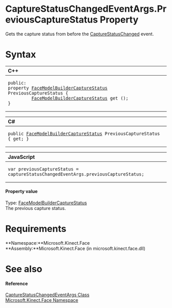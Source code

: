 CaptureStatusChangedEventArgs.PreviousCaptureStatus Property  
============================================================  

Gets the capture status from before the [CaptureStatusChanged](../../FaceModelBuilder_Class/Events/CaptureStatusChanged_Event.md) event. <span id="syntaxSection"></span>

Syntax  
======  

<table>
<colgroup>
<col width="100%" />
</colgroup>
<thead>
<tr class="header">
<th align="left">C++</th>
</tr>
</thead>
<tbody>
<tr class="odd">
<td align="left"><pre><code>public:  
property <a href="../../FaceModelBuilderCaptureSta.md">FaceModelBuilderCaptureStatus</a> PreviousCaptureStatus {  
         <a href="../../FaceModelBuilderCaptureSta.md">FaceModelBuilderCaptureStatus</a> get ();  
}</code></pre></td>
</tr>
</tbody>
</table>

<table>
<colgroup>
<col width="100%" />
</colgroup>
<thead>
<tr class="header">
<th align="left">C#</th>
</tr>
</thead>
<tbody>
<tr class="odd">
<td align="left"><pre><code>public <a href="../../FaceModelBuilderCaptureSta.md">FaceModelBuilderCaptureStatus</a> PreviousCaptureStatus { get; }</code></pre></td>
</tr>
</tbody>
</table>

<table>
<colgroup>
<col width="100%" />
</colgroup>
<thead>
<tr class="header">
<th align="left">JavaScript</th>
</tr>
</thead>
<tbody>
<tr class="odd">
<td align="left"><pre><code>var previousCaptureStatus = captureStatusChangedEventArgs.previousCaptureStatus;</code></pre></td>
</tr>
</tbody>
</table>

<span id="ID4EV"></span>
#### Property value  

Type: [FaceModelBuilderCaptureStatus](../../FaceModelBuilderCaptureSta.md)  
The previous capture status.  

<span id="requirements"></span>

Requirements  
============  

**Namespace:**Microsoft.Kinect.Face  
**Assembly:**Microsoft.Kinect.Face (in microsoft.kinect.face.dll)  

<span id="ID4EAB"></span>

See also  
========  

<span id="ID4ECB"></span>
#### Reference  

[CaptureStatusChangedEventArgs Class](../../CaptureStatusChangedEventA.md)  
 [Microsoft.Kinect.Face Namespace](../../../Kinect.Face.md)  



<!--Please do not edit the data in the comment block below.-->
<!--
TOCTitle : PreviousCaptureStatus Property
RLTitle : CaptureStatusChangedEventArgs.PreviousCaptureStatus Property
KeywordK : PreviousCaptureStatus property
KeywordK : CaptureStatusChangedEventArgs.PreviousCaptureStatus property
KeywordF : Microsoft.Kinect.Face.CaptureStatusChangedEventArgs.PreviousCaptureStatus
KeywordF : CaptureStatusChangedEventArgs.PreviousCaptureStatus
KeywordF : PreviousCaptureStatus
KeywordF : Microsoft.Kinect.Face.CaptureStatusChangedEventArgs.PreviousCaptureStatus
KeywordA : P:Microsoft.Kinect.Face.CaptureStatusChangedEventArgs.PreviousCaptureStatus
AssetID : P:Microsoft.Kinect.Face.CaptureStatusChangedEventArgs.PreviousCaptureStatus
Locale : en-us
CommunityContent : 1
APIType : Managed
APILocation : microsoft.kinect.face.dll
APIName : Microsoft.Kinect.Face.CaptureStatusChangedEventArgs.PreviousCaptureStatus
TargetOS : Windows
TopicType : kbSyntax
DevLang : VB
DevLang : CSharp
DevLang : JavaScript
DevLang : C++
DocSet : K4Wv2
ProjType : K4Wv2Proj
Technology : Kinect for Windows
Product : Kinect for Windows SDK v2
productversion : 20
-->
